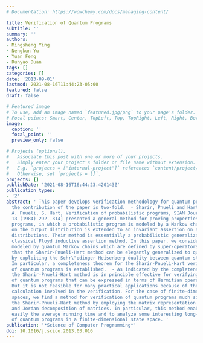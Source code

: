 ```yaml
---
# Documentation: https://wowchemy.com/docs/managing-content/

title: Verification of Quantum Programs
subtitle: ''
summary: ''
authors:
- Mingsheng Ying
- Nengkun Yu
- Yuan Feng
- Runyao Duan
tags: []
categories: []
date: '2013-09-01'
lastmod: 2021-08-16T11:44:23-05:00
featured: false
draft: false

# Featured image
# To use, add an image named `featured.jpg/png` to your page's folder.
# Focal points: Smart, Center, TopLeft, Top, TopRight, Left, Right, BottomLeft, Bottom, BottomRight.
image:
  caption: ''
  focal_point: ''
  preview_only: false

# Projects (optional).
#   Associate this post with one or more of your projects.
#   Simply enter your project's folder or file name without extension.
#   E.g. `projects = ["internal-project"]` references `content/project/deep-learning/index.md`.
#   Otherwise, set `projects = []`.
projects: []
publishDate: '2021-08-16T16:44:23.420143Z'
publication_types:
- '2'
abstract: ' This paper develops verification methodology for quantum programs, and
  the contribution of the paper is two-fold.  - Sharir, Pnueli and Hart [M. Sharir,
  A. Pnueli, S. Hart, Verification of probabilistic programs, SIAM Journal of Computing
  13 (1984) 292--314] presented a general method for proving properties of probabilistic
  programs, in which a probabilistic program is modeled by a Markov chain and an assertion
  on the output distribution is extended to an invariant assertion on all intermediate
  distributions. Their method is essentially a probabilistic generalization of the
  classical Floyd inductive assertion method. In this paper, we consider quantum programs
  modeled by quantum Markov chains which are defined by super-operators. It is shown
  that the Sharir-Pnueli-Hart method can be elegantly generalized to quantum programs
  by exploiting the Schr\"odinger-Heisenberg duality between quantum states and observables.
  In particular, a completeness theorem for the Sharir-Pnueli-Hart verification method
  of quantum programs is established.  - As indicated by the completeness theorem,
  the Sharir-Pnueli-Hart method is in principle effective for verifying all properties
  of quantum programs that can be expressed in terms of Hermitian operators (observables).
  But it is not feasible for many practical applications because of the complicated
  calculation involved in the verification. For the case of finite-dimensional state
  spaces, we find a method for verification of quantum programs much simpler than
  the Sharir-Pnueli-Hart method by employing the matrix representation of super-operators
  and Jordan decomposition of matrices. In particular, this method enables us to compute
  easily the average running time and to analyze some interesting long-run behaviors
  of quantum programs in a finite-dimensional state space. '
publication: '*Science of Computer Programming*'
doi: 10.1016/j.scico.2013.03.016
---
```

